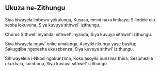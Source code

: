 ## Ukuza ne-Zithungu

Siya hlwayela imbewu yokulunga,
Kusasa, emini naxa limkayo;
Silindele elo xesha lokuvuna,
Siya kuvuya sithwel' izithungu.

Chorus
Sithwel' inyanda, sithwel' inyanda,
Siya kuvuya sithwel' izithungu.

Siya hlwayela ngaw' onke amalanga,
Asoyiki nkungu yase busika;
Sakugqiba ngexesha ukusebenza,
Siya kuvuya sithwl' izithungu.

Sihlwayelela i-Nkosi ngokunzima,
Koko asoyiki bunzima thina;
Sesiphezile ukukhala, sombona,
Siya kuvuya sithwel' izithungu

